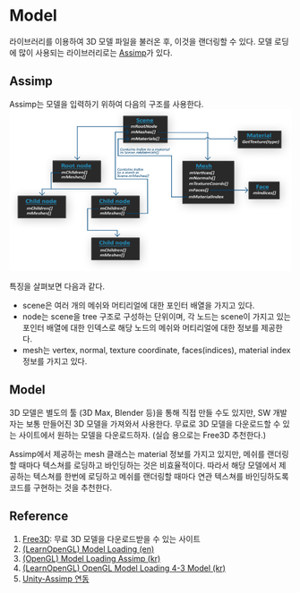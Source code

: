 # Model

라이브러리를 이용하여 3D 모델 파일을 불러온 후, 이것을 랜더링할 수 있다.
모델 로딩에 많이 사용되는 라이브러리로는 [Assimp](https://github.com/assimp/assimp)가 있다.

## Assimp

Assimp는 모델을 입력하기 위하여 다음의 구조를 사용한다.
![Assimp Data Schema](./figs/assimp-data-schema.png)

특징을 살펴보면 다음과 같다.

* scene은 여러 개의 메쉬와 머티리얼에 대한 포인터 배열을 가지고 있다.
* node는 scene을 tree 구조로 구성하는 단위이며, 각 노드는 scene이 가지고 있는 포인터 배열에 대한 인덱스로 해당 노드의 메쉬와 머티리얼에 대한 정보를 제공한다.
* mesh는 vertex, normal, texture coordinate, faces(indices), material index 정보를 가지고 있다.

## Model

3D 모델은 별도의 툴 (3D Max, Blender 등)을 통해 직접 만들 수도 있지만, SW 개발자는 보통 만들어진 3D 모델을 가져와서 사용한다. 무료로 3D 모델을 다운로드할 수 있는 사이트에서 원하는 모델을 다운로드하자. (실습 용으로는 Free3D 추천한다.)

Assimp에서 제공하는 mesh 클래스는 material 정보를 가지고 있지만, 메쉬를 랜더링할 때마다 텍스쳐를 로딩하고 바인딩하는 것은 비효율적이다.
따라서 해당 모델에서 제공하는 텍스쳐를 한번에 로딩하고 메쉬를 랜더링할 때마다 연관 텍스쳐를 바인딩하도록 코드를 구현하는 것을 추천한다.

## Reference

1. [Free3D](https://free3d.com/): 무료 3D 모델을 다운로드받을 수 있는 사이트
1. [(LearnOpenGL) Model Loading (en)](https://learnopengl.com/Model-Loading/Mesh)
1. [(OpenGL) Model Loading Assimp (kr)](https://ciel45.tistory.com/110)
1. [(LearnOpenGL) OpenGL Model Loading 4-3 Model (kr)](https://palamore.tistory.com/383)
1. [Unity-Assimp 연동](https://devriripong.tistory.com/157)
